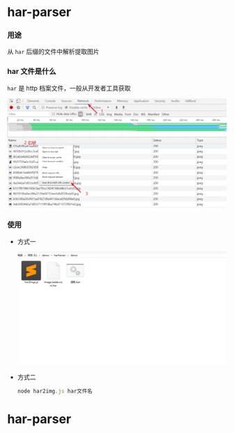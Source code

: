 # har-parser

### 用途

从 `har` 后缀的文件中解析提取图片



### har 文件是什么

`har` 是 http 档案文件，一般从开发者工具获取

![01](./demo/01.png)



### 使用

- 方式一

  ![02](./demo/02.gif)

- 方式二

  ```javascript
  node har2img.js har文件名
  ```

  

































# har-parser
